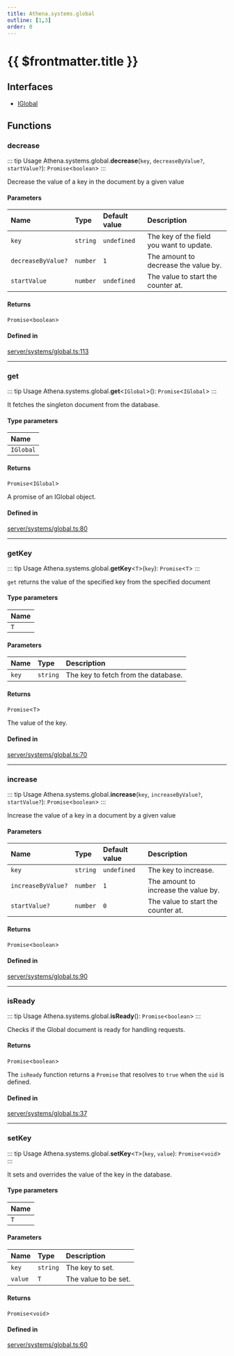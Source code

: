 ```yaml
---
title: Athena.systems.global
outline: [1,3]
order: 0
---
```


# {{ $frontmatter.title }}


## Interfaces

- [IGlobal](../interfaces/server_systems_global_IGlobal.md)

## Functions

### decrease

::: tip Usage
Athena.systems.global.**decrease**(`key`, `decreaseByValue?`, `startValue?`): `Promise`<`boolean`\>
:::

Decrease the value of a key in the document by a given value

#### Parameters

| Name | Type | Default value | Description |
| :------ | :------ | :------ | :------ |
| `key` | `string` | `undefined` | The key of the field you want to update. |
| `decreaseByValue?` | `number` | `1` | The amount to decrease the value by. |
| `startValue` | `number` | `undefined` | The value to start the counter at. |

#### Returns

`Promise`<`boolean`\>

#### Defined in

[server/systems/global.ts:113](https://github.com/Stuyk/altv-athena/blob/94f5f1a/src/core/server/systems/global.ts#L113)

___

### get

::: tip Usage
Athena.systems.global.**get**<`IGlobal`\>(): `Promise`<`IGlobal`\>
:::

It fetches the singleton document from the database.

#### Type parameters

| Name |
| :------ |
| `IGlobal` |

#### Returns

`Promise`<`IGlobal`\>

A promise of an IGlobal object.

#### Defined in

[server/systems/global.ts:80](https://github.com/Stuyk/altv-athena/blob/94f5f1a/src/core/server/systems/global.ts#L80)

___

### getKey

::: tip Usage
Athena.systems.global.**getKey**<`T`\>(`key`): `Promise`<`T`\>
:::

`get` returns the value of the specified key from the specified document

#### Type parameters

| Name |
| :------ |
| `T` |

#### Parameters

| Name | Type | Description |
| :------ | :------ | :------ |
| `key` | `string` | The key to fetch from the database. |

#### Returns

`Promise`<`T`\>

The value of the key.

#### Defined in

[server/systems/global.ts:70](https://github.com/Stuyk/altv-athena/blob/94f5f1a/src/core/server/systems/global.ts#L70)

___

### increase

::: tip Usage
Athena.systems.global.**increase**(`key`, `increaseByValue?`, `startValue?`): `Promise`<`boolean`\>
:::

Increase the value of a key in a document by a given value

#### Parameters

| Name | Type | Default value | Description |
| :------ | :------ | :------ | :------ |
| `key` | `string` | `undefined` | The key to increase. |
| `increaseByValue?` | `number` | `1` | The amount to increase the value by. |
| `startValue?` | `number` | `0` | The value to start the counter at. |

#### Returns

`Promise`<`boolean`\>

#### Defined in

[server/systems/global.ts:90](https://github.com/Stuyk/altv-athena/blob/94f5f1a/src/core/server/systems/global.ts#L90)

___

### isReady

::: tip Usage
Athena.systems.global.**isReady**(): `Promise`<`boolean`\>
:::

Checks if the Global document is ready for handling requests.

#### Returns

`Promise`<`boolean`\>

The `isReady` function returns a `Promise` that resolves to `true` when the `uid` is
defined.

#### Defined in

[server/systems/global.ts:37](https://github.com/Stuyk/altv-athena/blob/94f5f1a/src/core/server/systems/global.ts#L37)

___

### setKey

::: tip Usage
Athena.systems.global.**setKey**<`T`\>(`key`, `value`): `Promise`<`void`\>
:::

It sets and overrides the value of the key in the database.

#### Type parameters

| Name |
| :------ |
| `T` |

#### Parameters

| Name | Type | Description |
| :------ | :------ | :------ |
| `key` | `string` | The key to set. |
| `value` | `T` | The value to be set. |

#### Returns

`Promise`<`void`\>

#### Defined in

[server/systems/global.ts:60](https://github.com/Stuyk/altv-athena/blob/94f5f1a/src/core/server/systems/global.ts#L60)

